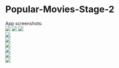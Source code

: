 # Popular-Movies-Stage-2
App screenshots:
<br/>
![](https://lh3.googleusercontent.com/xgTUlROdHun6syqlawlsECYd9YsZzMC9Tk2mH0lqlMZJ9LnnqtSaR0wrBovgg0wnPJuSsQ=w1342-h523)
![](https://lh3.googleusercontent.com/NB6hJMhwsg989T1sRNr2_X-9KTZdTvWq9urcL8JcBQp-A3UW6nev54iKbrh7566kXKBGag=w1342-h523)
![](https://lh6.googleusercontent.com/9OcB1loy0SLds5Iakji3FHSaxA-S_Vi-MiOEjJa6ZxrGI-w4sxhvRngi8AbCwICWD3mAMA=w1342-h523)
<br/>
![](https://lh3.googleusercontent.com/e79Up0un6AUulOZIlrSlPieNfUuRiu7B0EpeIAqBEbbhGzizacNVN8YV752i-5IQfu5V0A=w1342-h523)
<br/>
![](https://lh3.googleusercontent.com/C22hnLBMHQljilSNxBSsIdTJRMejcSxnS8LyHi_2feQGAHMpL65xYwUjeCvWYDP3tC4RHw=w1342-h523)
<br/>
![](https://lh4.googleusercontent.com/4x-8mUxB1vd_Sqie7Vn19u8VPVNRY61xhZrwOlZ8yKBnsmrcp0exh-ITzdfTQFKOEQm7dA=w1342-h523)
<br/>
![](https://lh5.googleusercontent.com/5EBkKnF5lsyHVl4tabvXxv-tpZ6ZZEwu6VicOLhi60Is61V6IgZu79hLCwRk3O_g6V03FA=w1342-h523)
<br/>
![](https://lh6.googleusercontent.com/whl3vpQpMZiBhdiIBtYjFfMwkcSBUt9QusrYMHLCy4bFhmXsEo5bWpMjdORd7sGByry9Fg=w1342-h523)
<br/>
![](https://lh5.googleusercontent.com/07Qw6RD2ukpoui_dQNYoFniUfWpEGu6ZksTQVV83HXZPNDhKf5gPe1fr_sSOUiISdeE1CQ=w1342-h523)
